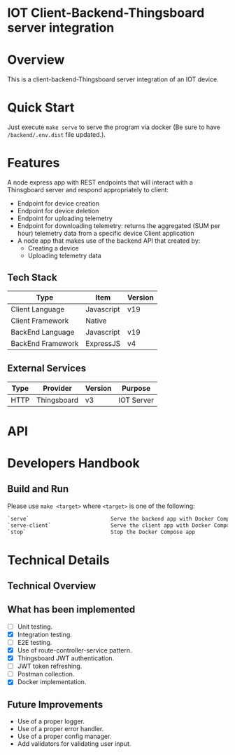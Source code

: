 IOT Client-Backend-Thingsboard server integration
==

# Overview

This is a client-backend-Thingsboard server integration of an IOT device.

# Quick Start

Just execute `make serve` to serve the program via docker (Be sure to have `/backend/.env.dist` file updated.). 

# Features

A node express app with REST endpoints that will interact with a Thinsgboard server and respond appropriately to client:

- Endpoint for device creation
- Endpoint for device deletion
- Endpoint for uploading telemetry
- Endpoint for downloading telemetry: returns the aggregated (SUM per hour) telemetry data from a specific device
  Client application
- A node app that makes use of the backend API that created by:
    - Creating a device
    - Uploading telemetry data

## Tech Stack

| Type              | Item       | Version |
|-------------------|------------|---------|
| Client Language   | Javascript | v19     |
| Client Framework  | Native     |         |
| BackEnd Language  | Javascript | v19     |
| BackEnd Framework | ExpressJS  | v4      |

## External Services

| Type | Provider    | Version | Purpose    |
|------|-------------|---------|------------|
| HTTP | Thingsboard | v3      | IOT Server |

# API

[//]: # ()
[//]: # (## HTTP)

[//]: # ()
[//]: # (Postman Collection Location: _under doc/postman/_)

# Developers Handbook

## Build and Run

Please use `make <target>` where `<target>` is one of the following:

``` makefile
`serve`                          Serve the backend app with Docker Compose
`serve-client`                   Serve the client app with Docker Compose
`stop`                           Stop the Docker Compose app
```

[//]: # (There is a second makefile at the `backend` directory which provides some extra functionalities such as linting,)

[//]: # (testing,)

[//]: # (ci, etc..:)

[//]: # ()
[//]: # (``` makefile)

[//]: # (`serve`                          Serve the app with Docker Compose)

[//]: # (`ci`                             Run the CI pipeline)

[//]: # (`stop`                           Stop the Docker Compose app)

[//]: # (`test`                           Run the tests)

[//]: # (```)

# Technical Details

## Technical Overview

[//]: # (![technical overview]&#40;doc/diagrams/EXM.drawio.png&#41;)

## What has been implemented

- [ ] Unit testing.
- [x] Integration testing.
- [ ] E2E testing.
- [x] Use of route-controller-service pattern.
- [x] Thingsboard JWT authentication.
- [ ] JWT token refreshing.
- [ ] Postman collection.
- [x] Docker implementation.

## Future Improvements

- Use of a proper logger.
- Use of a proper error handler.
- Use of a proper config manager.
- Add validators for validating user input.
